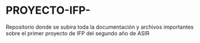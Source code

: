 # PROYECTO-IFP-
Repositorio donde se subira toda la documentación y archivos importantes sobre el primer proyecto de IFP del segundo año de ASIR
